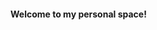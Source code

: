#### Welcome to my personal space!

<!--

- 🔭 I’m currently working on a DevSecOps project that would combine IaC, Cloud Security, CI\CD pipleline with numerous systems responsible for automation, security, intergration and deployment.
*Hopefully*, I'll have somthing ready in the next 2-3 months to share with all of you.
See you!
-->
